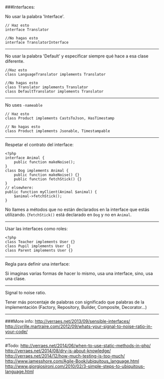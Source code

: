 ###Interfaces:

No usar la palabra 'Interface'.

```
// Haz esto
interface Translator

//No hagas esto
interface TranslatorInterface
```
---
No usar la palabra 'Default' y especificar siempre qué hace a esa clase diferente.

```
//Haz esto
class LanguageTranslator implements Translator

//No hagas esto
class Translator implements Translator
class DefaultTranslator implements Translator
```
---
No uses `-nameable`

```
// Haz esto
class Product implements CastsToJson, HasTimestamp

// No hagas esto
class Product implements Jsonable, Timestampable
```
---
Respetar el contrato del interface:

```
<?php
interface Animal {
    public function makeNoise();
}
class Dog implements Animal {
    public function makeNoise() {}
    public function fetchStick() {}
}
// elsewhere:
public function myClient(Animal $animal) {
    $animal->fetchStick();
}
```
No llames a métodos que no están declarados en la interface que estás utilizando. (`fetchStick()` está declarado en `Dog` y no en `Animal`.

---
Usar las interfaces como roles:
```
<?php
class Teacher implements User {}
class Pupil implements User {}
class Parent implements User {}
```
---
Regla para definir una interface:

Si imaginas varias formas de hacer lo mismo, usa una interface, sino, usa una clase.


---
Signal to noise ratio.

Tener más porcentaje de palabras con significado que palabras de la implementación (Factory, Repository, Builder, Composite, Decorator...)

---
###More info:
http://verraes.net/2013/09/sensible-interfaces/
http://cyrille.martraire.com/2012/09/whats-your-signal-to-noise-ratio-in-your-code/

----
#Todo:
http://verraes.net/2014/06/when-to-use-static-methods-in-php/  
http://verraes.net/2014/08/dry-is-about-knowledge/   
http://verraes.net/2014/12/how-much-testing-is-too-much/   
http://www.jamesshore.com/Agile-Book/ubiquitous_language.html   
http://www.giorgiosironi.com/2010/02/3-simple-steps-to-ubiquitous-language.html   

